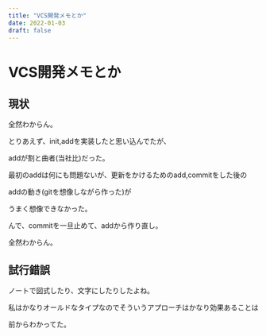 ```yaml
---
title: "VCS開発メモとか"
date: 2022-01-03
draft: false
---
```

# VCS開発メモとか



## 現状



全然わからん。



とりあえず、init,addを実装したと思い込んでたが、



addが割と曲者(当社比)だった。



最初のaddは何にも問題ないが、更新をかけるためのadd,commitをした後の



addの動き(gitを想像しながら作った)が



うまく想像できなかった。



んで、commitを一旦止めて、addから作り直し。



全然わからん。



## 試行錯誤



ノートで図式したり、文字にしたりしたよね。



私はかなりオールドなタイプなのでそういうアプローチはかなり効果あることは



前からわかってた。

